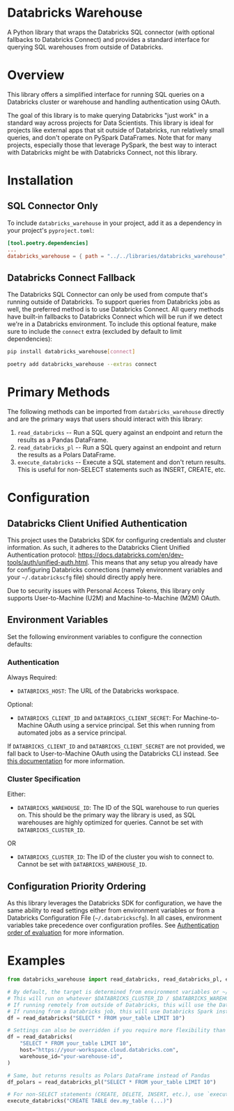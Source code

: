 # Databricks Warehouse

A Python library that wraps the Databricks SQL connector (with optional fallbacks to Databricks Connect) and provides a standard interface for querying SQL warehouses from outside of Databricks.


# Overview

This library offers a simplified interface for running SQL queries on a Databricks cluster or warehouse and handling authentication using OAuth.

The goal of this library is to make querying Databricks "just work" in a standard way across projects for Data Scientists.  This library is ideal for projects like external apps that sit outside of Databricks, run relatively small queries, and don't operate on PySpark DataFrames.  Note that for many projects, especially those that leverage PySpark, the best way to interact with Databricks might be with Databricks Connect, not this library.


# Installation


## SQL Connector Only

To include `databricks_warehouse` in your project, add it as a dependency in your project's `pyproject.toml`:

```toml
[tool.poetry.dependencies]
...
databricks_warehouse = { path = "../../libraries/databricks_warehouse", develop = True }
```

## Databricks Connect Fallback

The Databricks SQL Connector can only be used from compute that's running outside of Databricks.  To support queries from Databricks jobs as well, the preferred method is to use Databricks Connect.  All query methods have built-in fallbacks to Databricks Connect which will be run if we detect we're in a Databricks environment.  To include this optional feature, make sure to include the `connect` extra (excluded by default to limit dependencies):

```bash
pip install databricks_warehouse[connect]
```

```bash
poetry add databricks_warehouse --extras connect
```

# Primary Methods

The following methods can be imported from `databricks_warehouse` directly and are the primary ways that users should interact with this library:

1. `read_databricks` -- Run a SQL query against an endpoint and return the results as a Pandas DataFrame.
2. `read_databricks_pl` -- Run a SQL query against an endpoint and return the results as a Polars DataFrame.
3. `execute_databricks` -- Execute a SQL statement and don't return results.  This is useful for non-SELECT statements such as INSERT, CREATE, etc.


# Configuration


## Databricks Client Unified Authentication

This project uses the Databricks SDK for configuring credentials and cluster information.  As such, it adheres to the Databricks Client Unified Authentication protocol: https://docs.databricks.com/en/dev-tools/auth/unified-auth.html.  This means that any setup you already have for configuring Databricks connections (namely environment variables and your `~/.databrickscfg` file) should directly apply here.

Due to security issues with Personal Access Tokens, this library only supports User-to-Machine (U2M) and Machine-to-Machine (M2M) OAuth.


## Environment Variables

Set the following environment variables to configure the connection defaults:

### Authentication

Always Required:
- `DATABRICKS_HOST`: The URL of the Databricks workspace.

Optional:
- `DATABRICKS_CLIENT_ID` and `DATABRICKS_CLIENT_SECRET`: For Machine-to-Machine OAuth using a service principal.  Set this when running from automated jobs as a service principal.

If `DATABRICKS_CLIENT_ID` and `DATABRICKS_CLIENT_SECRET` are not provided, we fall back to User-to-Machine OAuth using the Databricks CLI instead.  See [this documentation](https://docs.databricks.com/en/dev-tools/cli/authentication.html#oauth-user-to-machine-u2m-authentication) for more information.

### Cluster Specification

Either:

- `DATABRICKS_WAREHOUSE_ID`: The ID of the SQL warehouse to run queries on.  This should be the primary way the library is used, as SQL warehouses are highly optimized for queries.  Cannot be set with `DATABRICKS_CLUSTER_ID`.

OR 

- `DATABRICKS_CLUSTER_ID`: The ID of the cluster you wish to connect to.  Cannot be set with `DATABRICKS_WAREHOUSE_ID`.

## Configuration Priority Ordering

As this library leverages the Databricks SDK for configuration, we have the same ability to read settings either from environment variables or from a Databricks Configuration File (`~/.databrickscfg`).  In all cases, environment variables take precedence over configuration profiles.  See [Authentication order of evaluation](https://docs.databricks.com/en/dev-tools/cli/authentication.html#authentication-order-of-evaluation) for more information.


# Examples


```python
from databricks_warehouse import read_databricks, read_databricks_pl, execute_databricks

# By default, the target is determined from environment variables or ~/.databrickscfg settings.
# This will run on whatever $DATABRICKS_CLUSTER_ID / $DATABRICKS_WAREHOUSE_ID specify.
# If running remotely from outside of Databricks, this will use the Databricks SQL Connector.
# If running from a Databricks job, this will use Databricks Spark instead.
df = read_databricks("SELECT * FROM your_table LIMIT 10")

# Settings can also be overridden if you require more flexibility than environment variables allow
df = read_databricks(
    "SELECT * FROM your_table LIMIT 10",
    host="https://your-workspace.cloud.databricks.com",
    warehouse_id="your-warehouse-id",
)

# Same, but returns results as Polars DataFrame instead of Pandas
df_polars = read_databricks_pl("SELECT * FROM your_table LIMIT 10")

# For non-SELECT statements (CREATE, DELETE, INSERT, etc.), use `execute_databricks` instead
execute_databricks("CREATE TABLE dev.my_table (...)")
```
